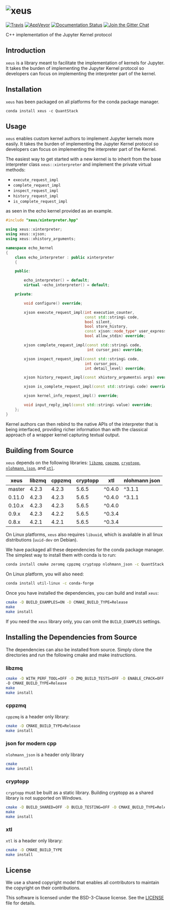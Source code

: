 # ![xeus](http://quantstack.net/assets/images/xeus.svg)

[![Travis](https://travis-ci.org/QuantStack/xeus.svg?branch=master)](https://travis-ci.org/QuantStack/xeus)
[![AppVeyor](https://ci.appveyor.com/api/projects/status/5alkw5iiere4mox2?svg=true)](https://ci.appveyor.com/project/QuantStack/xeus)
[![Documentation Status](http://readthedocs.org/projects/xeus/badge/?version=latest)](https://xeus.readthedocs.io/en/latest/?badge=latest)
[![Join the Gitter Chat](https://badges.gitter.im/Join%20Chat.svg)](https://gitter.im/QuantStack/Lobby?utm_source=badge&utm_medium=badge&utm_campaign=pr-badge&utm_content=badge)

C++ implementation of the Jupyter Kernel protocol

## Introduction

`xeus` is a library meant to facilitate the implementation of kernels for Jupyter. It takes the
burden of implementing the Jupyter Kernel protocol so developers can focus on implementing the
interpreter part of the kernel.

## Installation

`xeus` has been packaged on all platforms for the conda package manager.

```
conda install xeus -c QuantStack
```

## Usage

`xeus` enables custom kernel authors to implement Jupyter kernels more easily. It takes the burden of implementing the Jupyter Kernel protocol so developers can focus on implementing the interpreter part of the Kernel.

The easiest way to get started with a new kernel is to inherit from the base interpreter class `xeus::xinterpreter` and implement the private virtual methods:

- `execute_request_impl`
- `complete_request_impl`
- `inspect_request_impl`
- `history_request_impl`
- `is_complete_request_impl`

as seen in the echo kernel provided as an example.


```cpp
#include "xeus/xinterpreter.hpp"

using xeus::xinterpreter;
using xeus::xjson;
using xeus::xhistory_arguments;

namespace echo_kernel
{
    class echo_interpreter : public xinterpreter
    {

    public:

        echo_interpreter() = default;
        virtual ~echo_interpreter() = default;

    private:

        void configure() override;

        xjson execute_request_impl(int execution_counter,
                                   const std::string& code,
                                   bool silent,
                                   bool store_history,
                                   const xjson::node_type* user_expressions,
                                   bool allow_stdin) override;

        xjson complete_request_impl(const std::string& code,
                                    int cursor_pos) override;

        xjson inspect_request_impl(const std::string& code,
                                   int cursor_pos,
                                   int detail_level) override;

        xjson history_request_impl(const xhistory_arguments& args) override;

        xjson is_complete_request_impl(const std::string& code) override;

        xjson kernel_info_request_impl() override;

        void input_reply_impl(const std::string& value) override;
    };
}
```

Kernel authors can then rebind to the native APIs of the interpreter that is being interfaced, providing richer information than with the classical approach of a wrapper kernel capturing textual output.

## Building from Source

`xeus` depends on the following libraries: [`libzmq`](https://github.com/zeromq/libzmq),
[`cppzmq`](https://github.com/zeromq/cppzmq), [`cryptopp`](https://github.com/weidai11/cryptopp),
[`nlohmann_json`](https://github.com/nlohmann/json), and [`xtl`](https://github.com/QuantStack/xtl).

|  xeus  | libzmq | cppzmq | cryptopp |   xtl  | nlohmann json |
|--------|--------|--------|----------|--------|---------------|
| master |  4.2.3 |  4.2.3 |    5.6.5 | ^0.4.0 | ^3.1.1        |
| 0.11.0 |  4.2.3 |  4.2.3 |    5.6.5 | ^0.4.0 | ^3.1.1        |
| 0.10.x |  4.2.3 |  4.2.3 |    5.6.5 | ^0.4.0 |               |
|  0.9.x |  4.2.3 |  4.2.2 |    5.6.5 | ^0.3.4 |               |
|  0.8.x |  4.2.1 |  4.2.1 |    5.6.5 | ^0.3.4 |               |


On Linux platforms, `xeus` also requires `libuuid`, which is available in all linux distributions (`uuid-dev` on Debian).

We have packaged all these dependencies for the conda package manager. The simplest way to install them with
conda is to run:

```bash
conda install cmake zeromq cppzmq cryptopp nlohmann_json -c QuantStack
```

On Linux platform, you will also need:

```bash
conda install util-linux -c conda-forge
```

Once you have installed the dependencies, you can build and install `xeus`:

```bash
cmake -D BUILD_EXAMPLES=ON -D CMAKE_BUILD_TYPE=Release
make
make install
```

If you need the `xeus` library only, you can omit the `BUILD_EXAMPLES` settings.

## Installing the Dependencies from Source

The dependencies can also be installed from source. Simply clone the directories and run the following cmake and make instructions.

### libzmq

```bash
cmake -D WITH_PERF_TOOL=OFF -D ZMQ_BUILD_TESTS=OFF -D ENABLE_CPACK=OFF
-D CMAKE_BUILD_TYPE=Release
make
make install
```

### cppzmq

`cppzmq` is a header only library:

```bash
cmake -D CMAKE_BUILD_TYPE=Release
make install
```

### json for modern cpp

`nlohmann_json` is a header only library

```bash
cmake
make install
```

### cryptopp

`cryptopp` must be built as a static library. Building cryptopp as a shared library is not supported on Windows.

```bash
cmake -D BUILD_SHARED=OFF -D BUILD_TESTING=OFF -D CMAKE_BUILD_TYPE=Release
make
make install
```

### xtl

`xtl` is a header only library:

```bash
cmake -D CMAKE_BUILD_TYPE
make install
```

## License

We use a shared copyright model that enables all contributors to maintain the
copyright on their contributions.

This software is licensed under the BSD-3-Clause license. See the [LICENSE](LICENSE) file for details.
